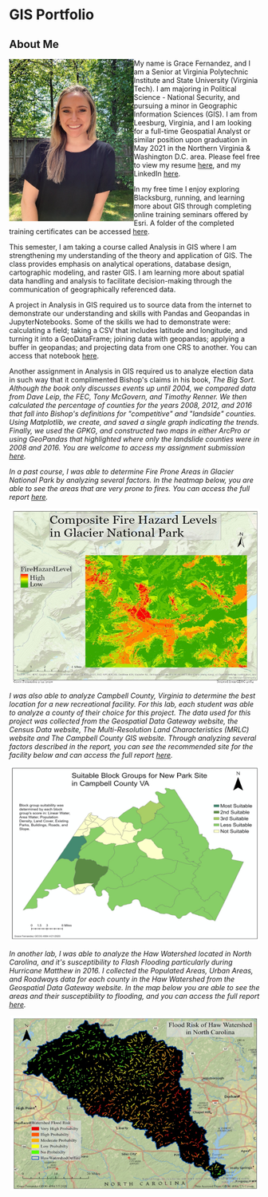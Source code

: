 # GIS Portfolio
## About Me
<img align = "left" img width = "250" height = "325" src ="https://github.com/fernandezgk/GISPortfolio/blob/main/miscellaneous/LinkedInPic.JPG">
</img>

My name is Grace Fernandez, and I am a Senior at Virginia Polytechnic Institute and State University (Virginia Tech). I am majoring in Political Science - National Security, and pursuing a minor in Geographic Information Sciences (GIS). I am from Leesburg, Virginia, and I am looking for a full-time Geospatial Analyst or similar position upon graduation in May 2021 in the Northern Virginia & Washington D.C. area. Please feel free to view my resume [here](https://github.com/fernandezgk/GISPortfolio/blob/main/miscellaneous/Fernandez_ResumeLI.pdf), and my LinkedIn [here](https://www.linkedin.com/in/grace-fernandez-956968184).

In my free time I enjoy exploring Blacksburg, running, and learning more about GIS through completing online training seminars offered by Esri. A folder of the completed training certificates can be accessed [here](https://github.com/fernandezgk/GISPortfolio/tree/main/Esri_Training).

This semester, I am taking a course called Analysis in GIS where I am strengthening my understanding of the theory and application of GIS. The class provides emphasis on analytical operations, database design, cartographic modeling, and raster GIS. I am learning more about spatial data handling and analysis to facilitate decision-making through the communication of geographically referenced data. 

A project in Analysis in GIS required us to source data from the internet to demonstrate our understanding and skills with Pandas and Geopandas in JupyterNotebooks. Some of the skills we had to demonstrate were: calculating a field; taking a CSV that includes latitude and longitude, and turning it into a GeoDataFrame; joining data with geopandas; applying a buffer in geopandas; and projecting data from one CRS to another. You can access that notebook [here](https://github.com/fernandezgk/GISPortfolio/blob/main/AnalysisGIS_Notebooks/FernandezNotebook5.ipynb). 

Another assignment in Analysis in GIS required us to analyze election data in such way that it complimented Bishop's claims in his book, <i>The Big Sort<i>. Although the book only discusses events up until 2004, we compared data from Dave Leip, the FEC, Tony McGovern, and Timothy Renner. We then calculated the percentage of counties for the years 2008, 2012, and 2016 that fall into Bishop's definitions for "competitive" and "landside" counties. Using Matplotlib, we create, and saved a single graph indicating the trends. Finally, we used the GPKG, and constructed two maps in either ArcPro or using GeoPandas that highlighted where only the landslide counties were in 2008 and 2016. You are welcome to access my assignment submission [here](https://github.com/fernandezgk/GISPortfolio/blob/main/AnalysisGIS_Notebooks/FernandezAssignment1.pdf).

 In a past course, I was able to determine Fire Prone Areas in Glacier National Park by analyzing several factors. In the heatmap below, you are able to see the areas that are very prone to fires. You can access the full report [here](https://github.com/fernandezgk/GISPortfolio/tree/main/FireProneAreas_GlacierNationalPark). 
<p align = "center">
<img width = "500" height = "350" src ="https://github.com/fernandezgk/GISPortfolio/blob/main/FireProneAreas_GlacierNationalPark/CompositeFireProne.png">
</p>

I was also able to analyze Campbell County, Virginia to determine the best location for a new recreational facility. For this lab, each student was able to analyze a county of their choice for this project. The data used for this project was collected from the Geospatial Data Gateway website, the  Census Data website, The Multi-Resolution Land Characteristics (MRLC) website and The Campbell County GIS website. Through analyzing several factors described in the report, you can see the recommended site for the facility below and can access the full report [here](https://github.com/fernandezgk/GISPortfolio/tree/main/CampbellCounty_NewRecreationalFacility).
<p align = "center">
<img width = "500" height = "350" src ="https://github.com/fernandezgk/GISPortfolio/blob/main/CampbellCounty_NewRecreationalFacility/SuitableBlockGroups.png">
</p>


In another lab, I was able to analyze the Haw Watershed located in North Carolina, and it's susceptibility to Flash Flooding particularly during Hurricane Matthew in 2016. I collected the Populated Areas, Urban Areas, and Roadways data for each county in the Haw Watershed from the Geospatial Data Gateway website. In the map below you are able to see the areas and their susceptibility to flooding, and you can access the full report [here](https://github.com/fernandezgk/GISPortfolio/tree/main/HawWatershed_FlashFloodingAreas). 

<p align = "center">
<img width = "500" height = "350" src ="https://github.com/fernandezgk/GISPortfolio/blob/main/HawWatershed_FlashFloodingAreas/FloodRisk.png">
</p> 
